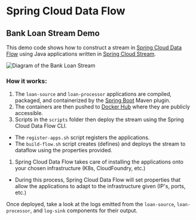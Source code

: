 # Spring Cloud Data Flow
## Bank Loan Stream Demo

This demo code shows how to construct a stream in [Spring Cloud Data Flow][dataflow] using Java applications written in [Spring Cloud Stream][stream].

![Diagram of the Bank Loan Stream][diagram]

### How it works:

1. The `loan-source` and `loan-processor` applications are compiled, packaged, and containerized by the [Spring Boot][boot] Maven plugin. 
1. The containers are then pushed to [Docker Hub][hub] where they are publicly accessible.
1. Scripts in the `scripts` folder then deploy the stream using the Spring Cloud Data Flow CLI.
  * The `register-apps.sh` script registers the applications.
  * The `build-flow.sh` script creates (defines) and deploys the stream to dataflow using the properties provided.
1. Spring Cloud Data Flow takes care of installing the applications onto your chosen infrastructure (K8s, CloudFoundry, etc.)
  * During this process, Spring Cloud Data Flow will set properties that allow the applications to adapt to the infrastructure given (IP's, ports, etc.)

Once deployed, take a look at the logs emitted from the `loan-source`, `loan-processor`, and `log-sink` components for their output.

[hub]: https://hub.docker.com/u/benwilcock
[boot]: https://spring.io/projects/spring-boot
[dataflow]: https://dataflow.spring.io
[stream]: https://spring.io/projects/spring-cloud-stream
[diagram]: https://github.com/benwilcock/spring-cloud-dataflow-demo/blob/master/img/bank-loan-stream.png?raw=true
